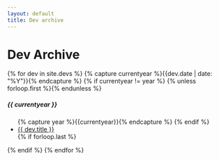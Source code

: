 ```yaml
---
layout: default
title: Dev archive
---
```

<div class="page-content wc-container">
  <h1>Dev Archive</h1>  
  {% for dev in site.devs %}
  	{% capture currentyear %}{{dev.date | date: "%Y"}}{% endcapture %}
  	{% if currentyear != year %}
    	{% unless forloop.first %}</ul>{% endunless %}
    		<h5>{{ currentyear }}</h5>
    		<ul class="devs">
    		{% capture year %}{{currentyear}}{% endcapture %}
  		{% endif %}
    <li><a href="{{ post.url | prepend: site.baseurl }}">{{ dev.title }}</a></li>
    {% if forloop.last %}</ul>{% endif %}
{% endfor %}
</div>
